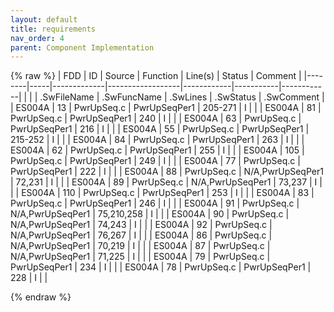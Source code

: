 ```yaml
---
layout: default
title: requirements
nav_order: 4
parent: Component Implementation
---
```

{% raw %}
| FDD    | ID  | Source      | Function         | Line(s)    | Status    | Comment    |
|--------|-----|-------------|------------------|------------|-----------|------------|
|        |     | .SwFileName | .SwFuncName      | .SwLines   | .SwStatus | .SwComment |
| ES004A | 13  | PwrUpSeq.c  | PwrUpSeqPer1     | 205-271    | I         |            |
| ES004A | 81  | PwrUpSeq.c  | PwrUpSeqPer1     | 240        | I         |            |
| ES004A | 63  | PwrUpSeq.c  | PwrUpSeqPer1     | 216        | I         |            |
| ES004A | 55  | PwrUpSeq.c  | PwrUpSeqPer1     | 215-252    | I         |            |
| ES004A | 84  | PwrUpSeq.c  | PwrUpSeqPer1     | 263        | I         |            |
| ES004A | 62  | PwrUpSeq.c  | PwrUpSeqPer1     | 255        | I         |            |
| ES004A | 105 | PwrUpSeq.c  | PwrUpSeqPer1     | 249        | I         |            |
| ES004A | 77  | PwrUpSeq.c  | PwrUpSeqPer1     | 222        | I         |            |
| ES004A | 88  | PwrUpSeq.c  | N/A,PwrUpSeqPer1 | 72,231     | I         |            |
| ES004A | 89  | PwrUpSeq.c  | N/A,PwrUpSeqPer1 | 73,237     | I         |            |
| ES004A | 110 | PwrUpSeq.c  | PwrUpSeqPer1     | 253        | I         |            |
| ES004A | 83  | PwrUpSeq.c  | PwrUpSeqPer1     | 246        | I         |            |
| ES004A | 91  | PwrUpSeq.c  | N/A,PwrUpSeqPer1 | 75,210,258 | I         |            |
| ES004A | 90  | PwrUpSeq.c  | N/A,PwrUpSeqPer1 | 74,243     | I         |            |
| ES004A | 92  | PwrUpSeq.c  | N/A,PwrUpSeqPer1 | 76,267     | I         |            |
| ES004A | 86  | PwrUpSeq.c  | N/A,PwrUpSeqPer1 | 70,219     | I         |            |
| ES004A | 87  | PwrUpSeq.c  | N/A,PwrUpSeqPer1 | 71,225     | I         |            |
| ES004A | 79  | PwrUpSeq.c  | PwrUpSeqPer1     | 234        | I         |            |
| ES004A | 78  | PwrUpSeq.c  | PwrUpSeqPer1     | 228        | I         |            |

{% endraw %}